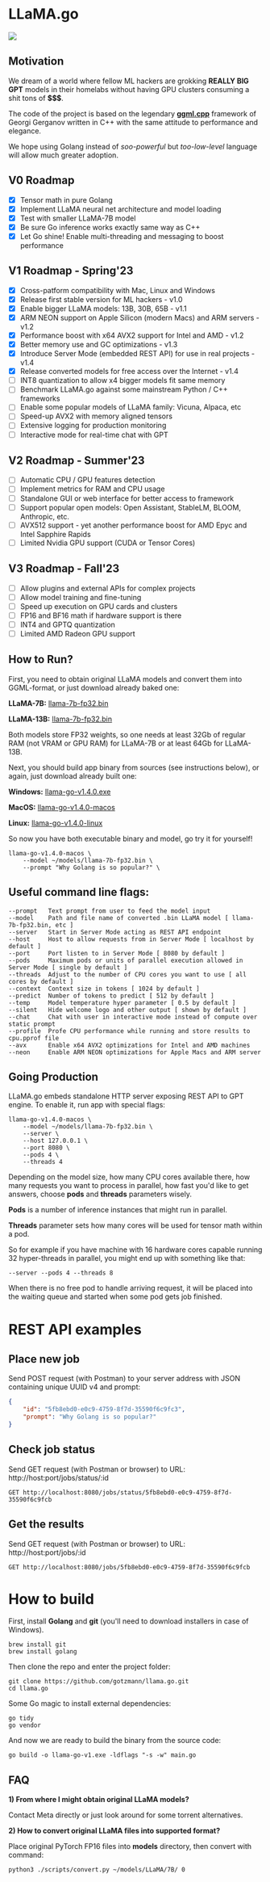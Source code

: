 # LLaMA.go

![](./assets/images/terminal.png?raw=true)

## Motivation

We dream of a world where fellow ML hackers are grokking **REALLY BIG GPT** models in their homelabs without having GPU clusters consuming a shit tons of **$$$**.

The code of the project is based on the legendary **[ggml.cpp](https://github.com/ggerganov/llama.cpp)** framework of Georgi Gerganov written in C++ with the same attitude to performance and elegance.

We hope using Golang instead of *soo-powerful* but *too-low-level* language will allow much greater adoption.

## V0 Roadmap

- [x] Tensor math in pure Golang
- [x] Implement LLaMA neural net architecture and model loading
- [x] Test with smaller LLaMA-7B model
- [x] Be sure Go inference works exactly same way as C++
- [x] Let Go shine! Enable multi-threading and messaging to boost performance

## V1 Roadmap - Spring'23

- [x] Cross-patform compatibility with Mac, Linux and Windows
- [x] Release first stable version for ML hackers - v1.0
- [x] Enable bigger LLaMA models: 13B, 30B, 65B - v1.1
- [x] ARM NEON support on Apple Silicon (modern Macs) and ARM servers - v1.2
- [x] Performance boost with x64 AVX2 support for Intel and AMD - v1.2
- [x] Better memory use and GC optimizations - v1.3
- [x] Introduce Server Mode (embedded REST API) for use in real projects - v1.4
- [x] Release converted models for free access over the Internet - v1.4
- [ ] INT8 quantization to allow x4 bigger models fit same memory
- [ ] Benchmark LLaMA.go against some mainstream Python / C++ frameworks
- [ ] Enable some popular models of LLaMA family: Vicuna, Alpaca, etc
- [ ] Speed-up AVX2 with memory aligned tensors
- [ ] Extensive logging for production monitoring
- [ ] Interactive mode for real-time chat with GPT

## V2 Roadmap - Summer'23

- [ ] Automatic CPU / GPU features detection
- [ ] Implement metrics for RAM and CPU usage
- [ ] Standalone GUI or web interface for better access to framework
- [ ] Support popular open models: Open Assistant, StableLM, BLOOM, Anthropic, etc.
- [ ] AVX512 support - yet another performance boost for AMD Epyc and Intel Sapphire Rapids
- [ ] Limited Nvidia GPU support (CUDA or Tensor Cores)

## V3 Roadmap - Fall'23

- [ ] Allow plugins and external APIs for complex projects
- [ ] Allow model training and fine-tuning
- [ ] Speed up execution on GPU cards and clusters
- [ ] FP16 and BF16 math if hardware support is there
- [ ] INT4 and GPTQ quantization 
- [ ] Limited AMD Radeon GPU support

## How to Run?

First, you need to obtain original LLaMA models and convert them into GGML-format, or just download already baked one:

**LLaMA-7B:** [llama-7b-fp32.bin](https://nogpu.com/llama-7b-fp32.bin)

**LLaMA-13B:** [llama-7b-fp32.bin](https://nogpu.com/llama-7b-fp32.bin)

Both models store FP32 weights, so one needs at least 32Gb of regular RAM (not VRAM or GPU RAM) for LLaMA-7B or at least 64Gb for LLaMA-13B.

Next, you should build app binary from sources (see instructions below), or again, just download already built one:

**Windows:** [llama-go-v1.4.0.exe](./builds/llama-go-v1.4.0.exe)

**MacOS:** [llama-go-v1.4.0-macos](./builds/llama-go-v1.4.0-macos)

**Linux:** [llama-go-v1.4.0-linux](./builds/llama-go-v1.4.0-linux)

So now you have both executable binary and model, go try it for yourself!

```shell
llama-go-v1.4.0-macos \
    --model ~/models/llama-7b-fp32.bin \
    --prompt "Why Golang is so popular?" \
```

## Useful command line flags:

```shell
--prompt   Text prompt from user to feed the model input
--model    Path and file name of converted .bin LLaMA model [ llama-7b-fp32.bin, etc ]
--server   Start in Server Mode acting as REST API endpoint
--host     Host to allow requests from in Server Mode [ localhost by default ]
--port     Port listen to in Server Mode [ 8080 by default ]
--pods     Maximum pods or units of parallel execution allowed in Server Mode [ single by default ]
--threads  Adjust to the number of CPU cores you want to use [ all cores by default ]
--context  Context size in tokens [ 1024 by default ]
--predict  Number of tokens to predict [ 512 by default ]
--temp     Model temperature hyper parameter [ 0.5 by default ]
--silent   Hide welcome logo and other output [ shown by default ]
--chat     Chat with user in interactive mode instead of compute over static prompt
--profile  Profe CPU performance while running and store results to cpu.pprof file
--avx      Enable x64 AVX2 optimizations for Intel and AMD machines
--neon     Enable ARM NEON optimizations for Apple Macs and ARM server
```

## Going Production

LLaMA.go embeds standalone HTTP server exposing REST API to GPT engine. To enable it, run app with special flags:

```shell
llama-go-v1.4.0-macos \
    --model ~/models/llama-7b-fp32.bin \
    --server \
    --host 127.0.0.1 \
    --port 8080 \
    --pods 4 \
    --threads 4
```

Depending on the model size, how many CPU cores available there, how many requests you want to process in parallel, how fast you'd like to get answers, choose **pods** and **threads** parameters wisely.

**Pods** is a number of inference instances that might run in parallel.

**Threads** parameter sets how many cores will be used for tensor math within a pod.

So for example if you have machine with 16 hardware cores capable running 32 hyper-threads in parallel, you might end up with something like that: 

```shell
--server --pods 4 --threads 8
```

When there is no free pod to handle arriving request, it will be placed into the waiting queue and started when some pod gets job finished.

# REST API examples

## Place new job

Send POST request (with Postman) to your server address with JSON containing unique UUID v4 and prompt:

```json
{
    "id": "5fb8ebd0-e0c9-4759-8f7d-35590f6c9fc3",
    "prompt": "Why Golang is so popular?"
}
```

## Check job status

Send GET request (with Postman or browser) to  URL: http://host:port/jobs/status/:id

```shell
GET http://localhost:8080/jobs/status/5fb8ebd0-e0c9-4759-8f7d-35590f6c9fcb
```

## Get the results

Send GET request (with Postman or browser) to  URL: http://host:port/jobs/:id

```shell
GET http://localhost:8080/jobs/5fb8ebd0-e0c9-4759-8f7d-35590f6c9fcb
```

# How to build

First, install **Golang** and **git** (you'll need to download installers in case of Windows). 

```shell
brew install git
brew install golang
```

Then clone the repo and enter the project folder:

```
git clone https://github.com/gotzmann/llama.go.git
cd llama.go
```

Some Go magic to install external dependencies:

```
go tidy
go vendor
```

And now we are ready to build the binary from the source code:

```shell
go build -o llama-go-v1.exe -ldflags "-s -w" main.go
```

## FAQ

**1) From where I might obtain original LLaMA models?**

Contact Meta directly or just look around for some torrent alternatives.

**2) How to convert original LLaMA files into supported format?** 

Place original PyTorch FP16 files into **models** directory, then convert with command:

```shell
python3 ./scripts/convert.py ~/models/LLaMA/7B/ 0
```
